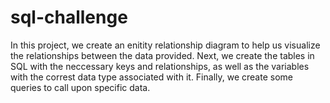 # sql-challenge

In this project, we create an enitity relationship diagram to help us visualize the relationships between the data provided.
Next, we create the tables in SQL with the neccessary keys and relationships, as well as the variables with the correst data type associated with it.
Finally, we create some queries to call upon specific data.  
